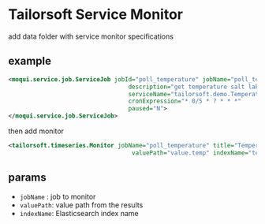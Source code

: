 # Tailorsoft Service Monitor 

add data folder with service monitor specifications

example
-

```xml
<moqui.service.job.ServiceJob jobId="poll_temperature" jobName="poll_temperature"
                                  description="get temperature salt lake city"
                                  serviceName="tailorsoft.demo.TemperatureServices.get#Temperature"
                                  cronExpression="* 0/5 * ? * * *"
                                  paused="N">
</moqui.service.job.ServiceJob>
```

then add monitor
```xml
<tailorsoft.timeseries.Monitor jobName="poll_temperature" title="Temperature"
                                   valuePath="value.temp" indexName="temperature"/>
```

params
-

- `jobName`  : job to monitor
- `valuePath`: value path from the results
-  `indexName`: Elasticsearch index name



